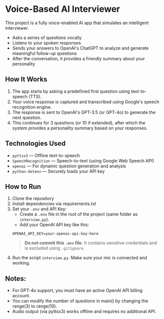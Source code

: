 # Voice-Based AI Interviewer
This project is a fully voice-enabled AI app that simulates an intelligent interviewer.
- Asks a series of questions vocally
- Listens to your spoken responses
- Sends your answers to OpenAI's ChatGPT to analyze and generate meaningful follow-up questions
- After the conversation, it provides a friendly summary about your personality


## How It Works
1. The app starts by asking a predefined first question using text-to-speech (TTS).
2. Your voice response is captured and transcribed using Google's speech recognition engine.
3. The response is sent to OpenAI's GPT-3.5 (or GPT-4o) to generate the next question.
4. This continues for 3 questions (or 10 if extended), after which the system provides a personality summary based on your responses.


## Technologies Used

- `pyttsx3` — Offline text-to-speech
- `SpeechRecognition` — Speech-to-text (using Google Web Speech API)
- `openai` — For dynamic question generation and analysis
- `python-dotenv` — Securely loads your API key


## How to Run
1. Clone the repository
2. Install dependencies via requirements.txt
3. Set your `.env` and API Key:
    - Create a `.env` file in the root of the project (same folder as `interview.py`).
    - Add your OpenAI API key like this:
    ```
    OPENAI_API_KEY=your-openai-api-key-here
    ```
    > **Do not commit this `.env` file**. It contains sensitive credentials and is excluded using `.gitignore`.
4. Run the script `interview.py`. Make sure your mic is connected and working.


## Notes:
- For GPT-4o support, you must have an active OpenAI API billing account.
- You can modify the number of questions in main() by changing the range(3) to range(10).
- Audio output (via pyttsx3) works offline and requires no additional API.

